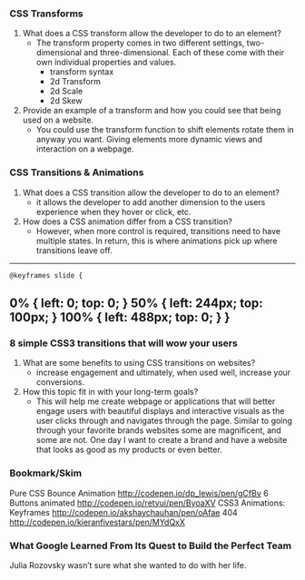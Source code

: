 ### CSS Transforms

1. What does a CSS transform allow the developer to do to an element?
    - The transform property comes in two different settings, two-dimensional and three-dimensional. Each of these come with their own individual properties and values.
        - transform syntax
        - 2d Transform
        - 2d Scale
        - 2d Skew
2. Provide an example of a transform and how you could see that being used on a website.
    - You could use the transform function to shift elements rotate them in anyway you want. Giving elements more dynamic views and interaction on a webpage. 

### CSS Transitions & Animations
1. What does a CSS transition allow the developer to do to an element?
    - it allows the developer to add another dimension to the users experience when they hover or click, etc. 
2. How does a CSS animation differ from a CSS transition?
    - However, when more control is required, transitions need to have multiple states. In return, this is where animations pick up where transitions leave off.
---
    @keyframes slide {
  0% {
    left: 0;
    top: 0;
  }
  50% {
    left: 244px;
    top: 100px;
  }
  100% {
    left: 488px;
    top: 0;
  }
}
---

### 8 simple CSS3 transitions that will wow your users
1. What are some benefits to using CSS transitions on websites?
    - increase engagement and ultimately, when used well, increase your conversions.
2. How this topic fit in with your long-term goals?
    - This will help me create webpage or applications that will better engage users with beautiful displays and interactive visuals as the user clicks through and navigates through the page. Similar to going through your favorite brands websites some are magnificent, and some are not. One day I want to create a brand and have a website that looks as good as my products or even better.

### Bookmark/Skim
Pure CSS Bounce Animation http://codepen.io/dp_lewis/pen/gCfBv
6 Buttons animated http://codepen.io/retyui/pen/ByoaXV
CSS3 Animations: Keyframes http://codepen.io/akshaychauhan/pen/oAfae
404 http://codepen.io/kieranfivestars/pen/MYdQxX

### What Google Learned From Its Quest to Build the Perfect Team
Julia Rozovsky wasn’t sure what she wanted to do with her life.